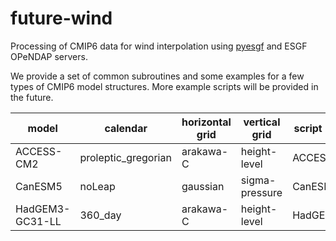 # future-wind

Processing of CMIP6 data for wind interpolation using [pyesgf](https://esgf-pyclient.readthedocs.io/en/latest/index.html) and ESGF OPeNDAP servers.

We provide a set of common subroutines and some examples for a few types of CMIP6 model structures. More example scripts will be provided in the future.

| model | calendar | horizontal grid | vertical grid | script name | extra comments |
|-------|----------|-----------------|---------------|-------------|----------------|
| ACCESS-CM2 | proleptic_gregorian | arakawa-C | height-level| ACCESS.py|  |
| CanESM5| noLeap| gaussian | sigma-pressure | CanESM5.py | |
| HadGEM3-GC31-LL | 360_day| arakawa-C | height-level | HadGEM.py| very slow server |



